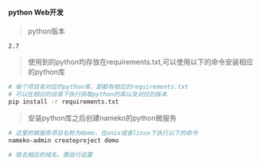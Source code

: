 #### python Web开发

> python版本

`2.7`

> 使用到的python均存放在requirements.txt,可以使用以下的命令安装相应的python库

```bash
# 每个项目有对应的python库，即都有相应的requirements.txt
# 可以在相应的目录下执行获取python的库以及对应的版本
pip install -r requirements.txt
```

> 安装python库之后创建nameko的python微服务

```bash
# 这里的微服务项目名称为demo，在unix或者linux下执行以下的命令
nameko-admin createproject demo

# 隐去相应的域名，需自行设置
```